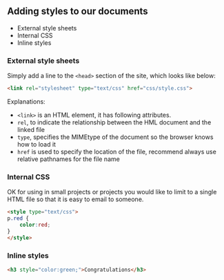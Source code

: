## Adding styles to our documents

- External style sheets
- Internal CSS
- Inline styles

### External style sheets

Simply add a line to the `<head>` section of the site, which looks like below:

```html
<link rel="stylesheet" type="text/css" href="css/style.css">
```

Explanations:

- `<link>` is an HTML element, it has following attributes.
- `rel`, to indicate the relationship between the HML document and the linked file
- `type`, specifies the MIMEtype of the document so the browser knows how to load it
- `href` is used to specify the location of the file, recommend always use relative pathnames for the file name

### Internal CSS

OK for using in small projects or projects you would like to limit to a single HTML file so that it is easy to email to someone.

```HTML
<style type="text/css">
p.red {
    color:red;
}
</style>
```

### Inline styles

```HTML
<h3 style="color:green;">Congratulations</h3>
```
